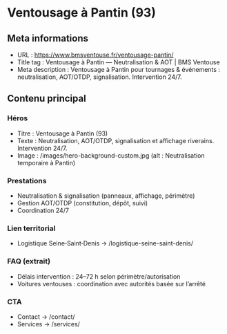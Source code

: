 # Ventousage à Pantin (93)

## Meta informations
- URL : https://www.bmsventouse.fr/ventousage-pantin/
- Title tag : Ventousage à Pantin — Neutralisation & AOT | BMS Ventouse
- Meta description : Ventousage à Pantin pour tournages & événements : neutralisation, AOT/OTDP, signalisation. Intervention 24/7.

## Contenu principal

### Héros
- Titre : Ventousage à Pantin (93)
- Texte : Neutralisation, AOT/OTDP, signalisation et affichage riverains. Intervention 24/7.
- Image : /images/hero-background-custom.jpg (alt : Neutralisation temporaire à Pantin)

### Prestations
- Neutralisation & signalisation (panneaux, affichage, périmètre)
- Gestion AOT/OTDP (constitution, dépôt, suivi)
- Coordination 24/7

### Lien territorial
- Logistique Seine‑Saint‑Denis → /logistique-seine-saint-denis/

### FAQ (extrait)
- Délais intervention : 24–72 h selon périmètre/autorisation
- Voitures ventouses : coordination avec autorités basée sur l’arrêté

### CTA
- Contact → /contact/
- Services → /services/